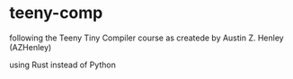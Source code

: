 # teeny-comp

following the Teeny Tiny Compiler course as createde by Austin Z. Henley (AZHenley)

using Rust instead of Python
